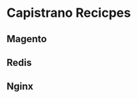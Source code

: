 Capistrano Recicpes
======

Magento
-----------------

Redis
-----------------

Nginx
-----------------